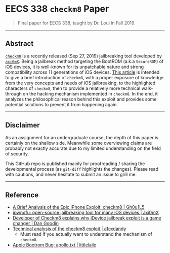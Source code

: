 # EECS 338 `checkm8` Paper

> Final paper for EECS 338, taught by Dr. Loui in Fall 2019.

---

## Abstract

[`checkm8`](https://github.com/axi0mX/ipwndfu) is a recently released (Sep 27, 2019) jailbreaking tool developed by [`axi0mX`](https://github.com/axi0mX). Being a jailbreak method targeting the BootROM (a.k.a `SecureROM`) of iOS devices, it is well-known for its unpatchable nature and strong compatibility across 11 generations of iOS devices. [This article](https://github.com/choH/eecs338_checkm8_paper/blob/master/article.pdf) is intended to give a brief introduction of `checkm8`, with a proper exposure of knowledge from the very concepts and needs of iOS jailbreaking, to the highlighted characters of `checkm8`, then to provide a relatively more technical walk-through on the hacking mechanism implemented in `checkm8`. In the end, it analyzes the philosophical reason behind this exploit and provides some potential solutions to prevent it from happening again.

---
## Disclaimer

As an assignment for an undergraduate course, the depth of this paper is certainly on the shallow side. Meanwhile some overviewing claims are probably not exactly accurate due to my limited understanding on the field of security.

This GitHub repo is published mainly for proofreading / sharing the developmental process (as `git-diff` highlights the changes). Please read with cautions, and never hesitate to submit an issue to grill me.

---
## Reference

* [A Brief Analysis of the Epic iPhone Exploit: checkm8 | Gh0u1L5](https://zhuanlan.zhihu.com/p/87456653)
* [ipwndfu: open-source jailbreaking tool for many iOS devices | axi0mX](https://github.com/axi0mX/ipwndfu)
* [Developer of Checkm8 explains why iDevice jailbreak exploit is a game changer | Dan Goodin](https://arstechnica.com/information-technology/2019/09/developer-of-checkm8-explains-why-idevice-jailbreak-exploit-is-a-game-changer/)
* [Technical analysis of the checkm8 exploit | a1exdandy](https://m.habr.com/en/company/dsec/blog/472762/)
    * Must read if you actually want to understand the mechanism of `checkm8`.
* [Apple Bootrom Bug: apollo.txt | littlelailo](https://gist.github.com/littlelailo/42c6a11d31877f98531f6d30444f59c4)


